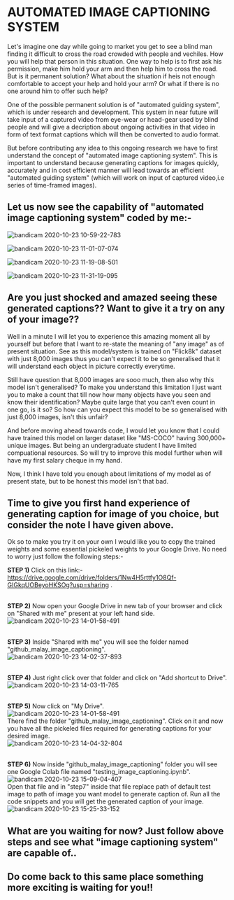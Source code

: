 # AUTOMATED IMAGE CAPTIONING SYSTEM

Let's imagine one day while going to market you get to see a blind man finding it difficult to cross the road crowded with people and vechiles. How you will help that person in this situation. One way to help is to first ask his permission, make him hold your arm and then help him to cross the road. But is it permanent solution? What about the situation if heis not enough comfortable to accept your help and hold your arm? Or what if there is no one around him to offer such help?

One of the possible permanent solution is of "automated guiding system", which is under research and development. This system in near future will take input of a captured video from eye-wear or head-gear used by blind people and will give a decription about ongoing activities in that video in form of text format captions which will then be converted to audio format. 

But before contributing any idea to this ongoing research we have to first understand the concept of "automated image captioning system". This is important to understand because generating captions for images quickly, accurately and in cost efficient manner will lead towards an efficient "automated guiding system" (which will work on input of captured video,i.e series of time-framed images).

## Let us now see the capability of "automated image captioning system" coded by me:-

![bandicam 2020-10-23 10-59-22-783](https://user-images.githubusercontent.com/71775151/96964503-30691400-1528-11eb-9b5a-821e9984aa33.jpg)

![bandicam 2020-10-23 11-01-07-074](https://user-images.githubusercontent.com/71775151/96965333-97d39380-1529-11eb-8f0e-1ac51c337c4d.jpg)

![bandicam 2020-10-23 11-19-08-501](https://user-images.githubusercontent.com/71775151/96965388-b0dc4480-1529-11eb-89d9-5c3dbb037e0d.jpg)

![bandicam 2020-10-23 11-31-19-095](https://user-images.githubusercontent.com/71775151/96965447-cb162280-1529-11eb-8d54-4b1932950972.jpg)

## Are you just shocked and amazed seeing these generated captions?? Want to give it a try on any of your image?? 

Well in a minute I will let you to experience this amazing moment all by yourself but before that I want to re-state the meaning of "any image" as of present situation. See as this model/system is trained on "Flick8k" dataset with just 8,000 images thus you can't expect it to be so generalised that it will understand each object in picture correctly everytime. 

Still have question that 8,000 images are sooo much, then also why this model isn't generalised? To make you understand this limitation I just want you to make a count that till now how many objects have you seen and know their identification? Maybe quite large that you can't even count in one go, is it so? So how can you expect this model to be so generalised with just 8,000 images, isn't this unfair?   

And before moving ahead towards code, I would let you know that I could have trained this model on larger dataset like "MS-COCO" having 300,000+ unique images. But being an undergraduate student I have limited compuational resources. So will try to improve this model further when will have my first salary cheque in my hand.

Now, I think I have told you enough about limitations of my model as of present state, but to be honest this model isn't that bad.

## Time to give you first hand experience of generating caption for image of you choice, but consider the note I have given above.
Ok so to make you try it on your own I would like you to copy the trained weights and some essential pickeled weights to your Google Drive. No need to worry just follow the following steps:-

**STEP 1)** Click on this link:- https://drive.google.com/drive/folders/1Nw4H5rttfy1O8Qf-GIGkqUOBeyoHKSOg?usp=sharing .<br><br>

**STEP 2)** Now open your Google Drive in new tab of your browser and click on "Shared with me" present at your left hand side.<br>
![bandicam 2020-10-23 14-01-58-491](https://user-images.githubusercontent.com/71775151/96978348-e4c06580-153b-11eb-9f9c-c29abd226b99.jpg)<br><br>

**STEP 3)** Inside "Shared with me" you will see the folder named "github_malay_image_captioning".<br>
![bandicam 2020-10-23 14-02-37-893](https://user-images.githubusercontent.com/71775151/96978633-31a43c00-153c-11eb-825a-680a3978bff0.jpg)<br><br>

**STEP 4)** Just right click over that folder and click on "Add shortcut to Drive".<br>
![bandicam 2020-10-23 14-03-11-765](https://user-images.githubusercontent.com/71775151/96978872-77610480-153c-11eb-9b88-1777fcffd1fc.jpg)<br><br>

**STEP 5)** Now click on "My Drive".<br> 
![bandicam 2020-10-23 14-01-58-491](https://user-images.githubusercontent.com/71775151/96978348-e4c06580-153b-11eb-9f9c-c29abd226b99.jpg)<br>
There find the folder "github_malay_image_captioning". Click on it and now you have all the pickeled files required for generating captions for your desired image.<br>
![bandicam 2020-10-23 14-04-32-804](https://user-images.githubusercontent.com/71775151/96981033-269ddb80-153d-11eb-8265-729abdae19ca.jpg)<br><br>

**STEP 6)** Now inside "github_malay_image_captioning" folder you will see one Google Colab file named "testing_image_captioning.ipynb".<br>
![bandicam 2020-10-23 15-09-04-407](https://user-images.githubusercontent.com/71775151/96989377-37e9e680-1543-11eb-98f3-840c8247f0b6.jpg)<br>
Open that file and in "step7" inside that file replace path of default test image to path of image you want model to generate caption of. Run all the code snippets and you will get the generated caption of your image.<br>
![bandicam 2020-10-23 15-25-33-152](https://user-images.githubusercontent.com/71775151/96990095-4553a080-1544-11eb-8cbf-4637be5eb090.jpg)<br>

## What are you waiting for now? Just follow above steps and see what "image captioning system" are capable of..<br>
## Do come back to this same place something more exciting is waiting for you!!
